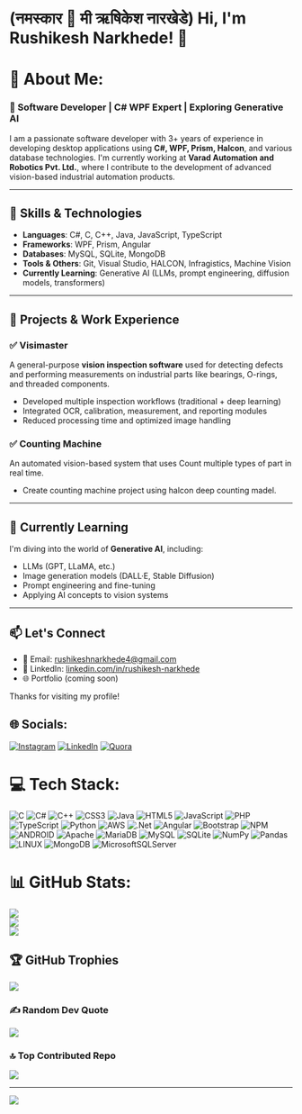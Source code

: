 # (नमस्कार 🙏 मी ऋषिकेश नारखेडे) Hi, I'm Rushikesh Narkhede! 👋
# 💫 About Me:

### 💼 Software Developer | C# WPF Expert | Exploring Generative AI

I am a passionate software developer with 3+ years of experience in developing desktop applications using **C#, WPF, Prism, Halcon**, and various database technologies. I'm currently working at **Varad Automation and Robotics Pvt. Ltd.**, where I contribute to the development of advanced vision-based industrial automation products.

---

## 🧠 Skills & Technologies

- **Languages**: C#, C, C++, Java, JavaScript, TypeScript
- **Frameworks**: WPF, Prism, Angular
- **Databases**: MySQL, SQLite, MongoDB
- **Tools & Others**: Git, Visual Studio, HALCON, Infragistics, Machine Vision
- **Currently Learning**: Generative AI (LLMs, prompt engineering, diffusion models, transformers)

---

## 🔧 Projects & Work Experience

### ✅ **Visimaster**
A general-purpose **vision inspection software** used for detecting defects and performing measurements on industrial parts like bearings, O-rings, and threaded components.

- Developed multiple inspection workflows (traditional + deep learning)
- Integrated OCR, calibration, measurement, and reporting modules
- Reduced processing time and optimized image handling

### ✅ **Counting Machine**
An automated vision-based system that uses Count multiple types of part in real time.
- Create counting machine project using halcon deep counting madel.

---

## 🌱 Currently Learning

I'm diving into the world of **Generative AI**, including:
- LLMs (GPT, LLaMA, etc.)
- Image generation models (DALL·E, Stable Diffusion)
- Prompt engineering and fine-tuning
- Applying AI concepts to vision systems

---

## 📫 Let's Connect

- 📧 Email: rushikeshnarkhede4@gmail.com
- 💼 LinkedIn: [linkedin.com/in/rushikesh-narkhede]([https://www.linkedin.com/in/rushikesh-narkhede](https://www.linkedin.com/in/rushikeshnarkhede/))
- 🌐 Portfolio (coming soon)

Thanks for visiting my profile!




## 🌐 Socials:
[![Instagram](https://img.shields.io/badge/Instagram-%23E4405F.svg?logo=Instagram&logoColor=white)](https://instagram.com/rushikesh_narkhede_patil1998) [![LinkedIn](https://img.shields.io/badge/LinkedIn-%230077B5.svg?logo=linkedin&logoColor=white)](https://linkedin.com/in/rushikesh-narkhede-96aa5712b) [![Quora](https://img.shields.io/badge/Quora-%23B92B27.svg?logo=Quora&logoColor=white)](https://quora.com/profile/Rushikesh-Narkhede-4?ch=10&share=1d157cae&srid=u5eHCN) 

# 💻 Tech Stack:
![C](https://img.shields.io/badge/c-%2300599C.svg?style=for-the-badge&logo=c&logoColor=white) ![C#](https://img.shields.io/badge/c%23-%23239120.svg?style=for-the-badge&logo=c-sharp&logoColor=white) ![C++](https://img.shields.io/badge/c++-%2300599C.svg?style=for-the-badge&logo=c%2B%2B&logoColor=white) ![CSS3](https://img.shields.io/badge/css3-%231572B6.svg?style=for-the-badge&logo=css3&logoColor=white) ![Java](https://img.shields.io/badge/java-%23ED8B00.svg?style=for-the-badge&logo=java&logoColor=white) ![HTML5](https://img.shields.io/badge/html5-%23E34F26.svg?style=for-the-badge&logo=html5&logoColor=white) ![JavaScript](https://img.shields.io/badge/javascript-%23323330.svg?style=for-the-badge&logo=javascript&logoColor=%23F7DF1E) ![PHP](https://img.shields.io/badge/php-%23777BB4.svg?style=for-the-badge&logo=php&logoColor=white) ![TypeScript](https://img.shields.io/badge/typescript-%23007ACC.svg?style=for-the-badge&logo=typescript&logoColor=white) ![Python](https://img.shields.io/badge/python-3670A0?style=for-the-badge&logo=python&logoColor=ffdd54) ![AWS](https://img.shields.io/badge/AWS-%23FF9900.svg?style=for-the-badge&logo=amazon-aws&logoColor=white) ![.Net](https://img.shields.io/badge/.NET-5C2D91?style=for-the-badge&logo=.net&logoColor=white) ![Angular](https://img.shields.io/badge/angular-%23DD0031.svg?style=for-the-badge&logo=angular&logoColor=white) ![Bootstrap](https://img.shields.io/badge/bootstrap-%23563D7C.svg?style=for-the-badge&logo=bootstrap&logoColor=white) ![NPM](https://img.shields.io/badge/NPM-%23000000.svg?style=for-the-badge&logo=npm&logoColor=white) ![ANDROID](https://img.shields.io/badge/android-%2320232a.svg?style=for-the-badge&logo=android&logoColor=%a4c639) ![Apache](https://img.shields.io/badge/apache-%23D42029.svg?style=for-the-badge&logo=apache&logoColor=white) ![MariaDB](https://img.shields.io/badge/MariaDB-003545?style=for-the-badge&logo=mariadb&logoColor=white) ![MySQL](https://img.shields.io/badge/mysql-%2300f.svg?style=for-the-badge&logo=mysql&logoColor=white) ![SQLite](https://img.shields.io/badge/sqlite-%2307405e.svg?style=for-the-badge&logo=sqlite&logoColor=white) ![NumPy](https://img.shields.io/badge/numpy-%23013243.svg?style=for-the-badge&logo=numpy&logoColor=white) ![Pandas](https://img.shields.io/badge/pandas-%23150458.svg?style=for-the-badge&logo=pandas&logoColor=white) ![LINUX](https://img.shields.io/badge/Linux-FCC624?style=for-the-badge&logo=linux&logoColor=black) ![MongoDB](https://img.shields.io/badge/MongoDB-%234ea94b.svg?style=for-the-badge&logo=mongodb&logoColor=white) ![MicrosoftSQLServer](https://img.shields.io/badge/Microsoft%20SQL%20Sever-CC2927?style=for-the-badge&logo=microsoft%20sql%20server&logoColor=white)
# 📊 GitHub Stats:
![](https://github-readme-stats.vercel.app/api?username=RushikeshNarkhedePatil&theme=dark&hide_border=false&include_all_commits=true&count_private=true)<br/>
![](https://github-readme-streak-stats.herokuapp.com/?user=RushikeshNarkhedePatil&theme=dark&hide_border=false)<br/>
![](https://github-readme-stats.vercel.app/api/top-langs/?username=RushikeshNarkhedePatil&theme=dark&hide_border=false&include_all_commits=true&count_private=true&layout=compact)

## 🏆 GitHub Trophies
![](https://github-profile-trophy.vercel.app/?username=RushikeshNarkhedePatil&theme=radical&no-frame=false&no-bg=false&margin-w=4)

### ✍️ Random Dev Quote
![](https://quotes-github-readme.vercel.app/api?type=horizontal&theme=radical)

### 🔝 Top Contributed Repo
![](https://github-contributor-stats.vercel.app/api?username=RushikeshNarkhedePatil&limit=5&theme=radical&combine_all_yearly_contributions=true)

---
[![](https://visitcount.itsvg.in/api?id=RushikeshNarkhedePatil&icon=0&color=0)](https://visitcount.itsvg.in)

  
<!-- Proudly created with GPRM ( https://gprm.itsvg.in ) -->
